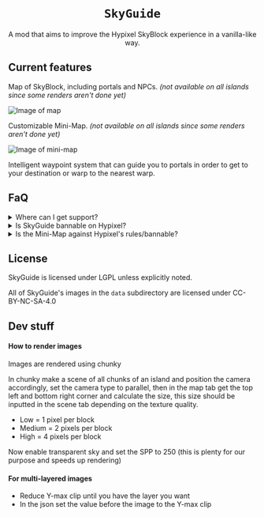 <div align="center">
  
# `SkyGuide`
A mod that aims to improve the Hypixel SkyBlock experience in a vanilla-like way.
  
</div>

## Current features
Map of SkyBlock, including portals and NPCs. *(not available on all islands since some renders aren't done yet)*

![Image of map](https://i.ascella.host/HewzvqHG.png)

Customizable Mini-Map. *(not available on all islands since some renders aren't done yet)*

![Image of mini-map](https://i.ascella.host/3oUBsq8F.png)

Intelligent waypoint system that can guide you to portals in order to get to your destination or warp to the nearest
warp.

## FaQ

<details>
    <summary>Where can I get support?</summary>
  
**Support is available in our [Discord server](https://discord.gg/XtAuqsJWby).**

</details>

<details>
    <summary>Is SkyGuide bannable on Hypixel?</summary>

**No**, it should not be bannable in its current state. __Though with all mods, it is and always will be "use at your own risk"!__

</details>

<details>
    <summary>Is the Mini-Map against Hypixel's rules/bannable?</summary>

Due to Hypixel's vague rules regarding client modifications it is hard to say for certain and this mod stays use at your
own risk but **I do not believe the mini-map is against the rules**, here is my reasoning:

The mini-maps Hypixel is saying are not allowed take their data straight from the world and display it on your HUD,
while SkyGuide's mini-map uses pre-rendered images. This is important because Hypixel states the following in their rules:
> a general rule of thumb is that any modification which provides any significant advantage to the players in any of our games - even if not in the specific game you are playing - using them anywhere on our server will be against our rules.

So a normal mini-map doesn't provide an unfair advantage in SkyBlock, but it does in some pvp games, especially if it 
has an entity radar. SkyGuide's mini-map uses pre rendered images and hence doesn't work in any games other than 
SkyBlock. So SkyGuide's mini-map cannot provide an unfair advantage anywhere on the Hypixel network.

</details>

## License
SkyGuide is licensed under LGPL unless explicitly noted.

All of SkyGuide's images in the `data` subdirectory are licensed under CC-BY-NC-SA-4.0

## Dev stuff

#### How to render images

Images are rendered using chunky

In chunky make a scene of all chunks of an island and position the camera accordingly,
set the camera type to parallel, then in the map tab get the top left and bottom right corner and calculate the size,
this size should be inputted in the scene tab depending on the texture quality.

- Low = 1 pixel per block
- Medium = 2 pixels per block
- High = 4 pixels per block

Now enable transparent sky and set the SPP to 250 (this is plenty for our purpose and speeds up rendering)

#### For multi-layered images

- Reduce Y-max clip until you have the layer you want
- In the json set the value before the image to the Y-max clip
